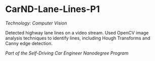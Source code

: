 # CarND-Lane-Lines-P1

_Technology: Computer Vision_

Detected highway lane lines on a video stream. Used OpenCV image analysis techniques to identify lines, including Hough Transforms and Canny edge detection.

_Part of the Self-Driving Car Engineer Nanodegree Program_
